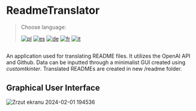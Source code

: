 # ReadmeTranslator
> Choose language:
> 
> [![pl](https://img.shields.io/badge/lang-polski-red.svg)](https://github.com/Nemezjusz/ReadmeTranslator/blob/main/readme/README.Polish.md) [![es](https://img.shields.io/badge/lang-espanol-orange.svg)]() [![de](https://img.shields.io/badge/lang-deutsch-yellow.svg)]() [![fr](https://img.shields.io/badge/lang-français-blue.svg)]()
[![it](https://img.shields.io/badge/lang-italiano-grren.svg)]()


## 
An application used for translating README files. It utilizes the OpenAI API and Github. Data can be inputted through a minimalist GUI created using *customtkinter*. Translated READMEs are created in new /readme folder.

## Graphical User Interface

![Zrzut ekranu 2024-02-01 194536](https://github.com/Nemezjusz/ReadmeTranslator/assets/50834734/ef77cbf9-fece-46bc-bc59-a8e56f96eced)
